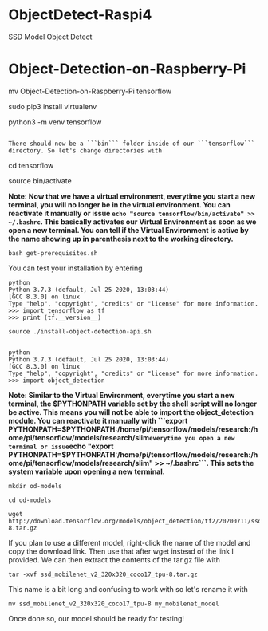# ObjectDetect-Raspi4
SSD Model Object Detect
# Object-Detection-on-Raspberry-Pi

mv Object-Detection-on-Raspberry-Pi tensorflow

sudo pip3 install virtualenv

python3 -m venv tensorflow
```

There should now be a ```bin``` folder inside of our ```tensorflow``` directory. So let's change directories with

```
cd tensorflow

source bin/activate

**Note: Now that we have a virtual environment, everytime you start a new terminal, you will no longer be in the virtual environment. You can reactivate it manually or issue ```echo "source tensorflow/bin/activate" >> ~/.bashrc```. This basically activates our Virtual Environment as soon as we open a new terminal. You can tell if the Virtual Environment is active by the name showing up in parenthesis next to the working directory.**


```
bash get-prerequisites.sh
```
You can test your installation by entering

```
python
Python 3.7.3 (default, Jul 25 2020, 13:03:44)
[GCC 8.3.0] on linux
Type "help", "copyright", "credits" or "license" for more information.
>>> import tensorflow as tf
>>> print (tf.__version__)
```

```
source ./install-object-detection-api.sh
```

```
```

```
python
Python 3.7.3 (default, Jul 25 2020, 13:03:44)
[GCC 8.3.0] on linux
Type "help", "copyright", "credits" or "license" for more information.
>>> import object_detection
```

**Note: Similar to the Virtual Environment, everytime you start a new terminal, the $PYTHONPATH variable set by the shell script will no longer be active. This means you will not be able to import the object_detection module. You can reactivate it manually with ```export PYTHONPATH=$PYTHONPATH:/home/pi/tensorflow/models/research:/home/pi/tensorflow/models/research/slim``` everytime you open a new terminal or issue ```echo "export PYTHONPATH=$PYTHONPATH:/home/pi/tensorflow/models/research:/home/pi/tensorflow/models/research/slim" >> ~/.bashrc```. This sets the system variable upon opening a new terminal.**

```
mkdir od-models
```

```
cd od-models
```

```
wget http://download.tensorflow.org/models/object_detection/tf2/20200711/ssd_mobilenet_v2_320x320_coco17_tpu-8.tar.gz
```
If you plan to use a different model, right-click the name of the model and copy the download link. Then use that after wget instead of the link I provided. We can then extract the contents of the tar.gz file with

```
tar -xvf ssd_mobilenet_v2_320x320_coco17_tpu-8.tar.gz
```

This name is a bit long and confusing to work with so let's rename it with

```
mv ssd_mobilenet_v2_320x320_coco17_tpu-8 my_mobilenet_model
```

Once done so, our model should be ready for testing!
